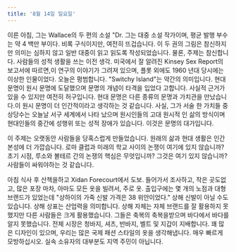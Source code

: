 ```yaml
---
title: '8월 14일 일요일'
---
```

이른 아침, 그는 Wallace의 두 편의 소설 "Dr. 그는 대중 소설 작가이며, 평균 발행 부수는 약 4 백만 부이다. 비록 구식이지만, 여전히 뜨겁습니다. 이 두 권의 그림은 참신하지만 의미는 심하지 않고 일반 대중이 읽고 읽도록 작성되었습니다. 물론, 주제는 참신합니다. 사람들의 성적 생활을 쓰는 이전 생각. 미국에서 잘 알려진 Kinsey Sex Report의 보고서에 따르면,이 연구의 이야기가 그려져 있으며, 플롯 외에도 1960 년대 당시에는 이상한 인물이었다. 오늘은 평범합니다. "Switchy Island"는 약간의 의미입니다. 현대 문명이 원시 문명에 도달했으며 문명의 개념이 타격을 입었다 고합니다. 사실적 근거가있을 수 있지만 여전히 허구입니다. 현대 문명은 다른 종류의 문명과 가치관을 만났습니다.이 원시 문명이 더 인간적이라고 생각하는 것 같습니다. 사실, 그가 서술 한 가치들 중 상당수는 오늘날 서구 세계에서 나타 났으며 원시인들의 고대 원시적 인 삶의 방식이며 현대인들의 중간에 성행위 또는 성적 장애가 있습니다. 이것은 문명의 대가입니다.

이 주제는 오랫동안 사람들을 당혹스럽게 만들었습니다. 원래의 삶과 현대 생활은 인간 본성에 더 가깝습니다. 로마 클럽과 미래의 학교 사이의 논쟁이 여기에 있지 않습니까? 초기 시점, 루소와 볼테르 간의 논쟁의 핵심은 무엇입니까? 그것은 여기 있지 않습니까? 사람들이 싸워야하는 것 같습니다.

아침 식사 후 산책을하고 Xidan Forecourt에서 도보. 들어가서 조사하고, 작은 곳도없고, 많은 포장 마차, 아마도 모든 옷을 빌려서, 주로 옷. 출입구에는 몇 개의 노점과 대형 브랜드가 있었는데 "상하이의 가죽 신발 가격은 38 위안이었다." 상해 신발이 아닐 수도 있습니다. 상해 상표는 산업력을 의미합니다. 상해 자체는 자체 브랜드를 잘 활용하지 못했지만 다른 사람들은 크게 활용했습니다. 그들은 축복의 축복을받으며 바다에서 바다를 알지 못했습니다. 전체 시장은 청바지, 셔츠, 반바지, 벨트 및 지갑이 지배합니다. 꽤 많은 디자인이 있으며, 우리는 많은 국제 패션 스타일의 옷을 생각해냅니다. 매우 빠르게 모방하십시오. 실속 소유자의 대부분도 지역 주민이 아닙니다.

